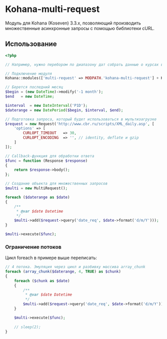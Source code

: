 # Kohana-multi-request
Модуль для Kohana (Koseven) 3.3.x, позволяющий производить множественные асинхронные запросы с помощью библиотеки cURL.
## Использование
```php
<?php

// Например, нужно перебором по диапазону дат собрать данные о курсах валют

// Подключение модуля
Kohana::modules(['multi-request' => MODPATH.'kohana-multi-request'] + Kohana::modules());

// Берется последний месяц
$begin = (new DateTime)->modify('-1 month');
$end   = new DateTime;

$interval  = new DateInterval('P1D');
$daterange = new DatePeriod($begin, $interval, $end);

// Подготовка запроса, который будет использоваться в мультизагрузке
$request = new Request('http://www.cbr.ru/scripts/XML_daily.asp', [
	'options' => [
		CURLOPT_TIMEOUT   => 30,
		CURLOPT_ENCODING  => '', // identity, deflate и gzip
	]
]);

// Callback-функция для обработки ответа
$func = function (Response $response)
{
	return $response->body();
};

// Создание объекта для множественных запросов
$multi = new MultiRequest();

foreach ($daterange as $date)
{
	/**
	 * @var $date Datetime
	 */
	$multi->add($request->query('date_req', $date->format('d/m/Y')));
}

$multi->execute($func);
```

### Ограничение потоков
Цикл foreach в примере выше переписать:
```php
// 4 потока. Эмуляция через цикл и разбивку массива array_chunk
foreach (array_chunk($daterange, 4, TRUE) as $chunk)
{
	foreach ($chunk as $date)
	{
		/**
		 * @var $date Datetime
		 */
		$multi->add($request->query('date_req', $date->format('d/m/Y')));
	}

	$multi->execute($func);
	
	// sleep(2);
}
```
